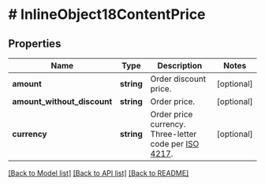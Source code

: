 # # InlineObject18ContentPrice

## Properties

Name | Type | Description | Notes
------------ | ------------- | ------------- | -------------
**amount** | **string** | Order discount price. | [optional]
**amount_without_discount** | **string** | Order price. | [optional]
**currency** | **string** | Order price currency. Three-letter code per [ISO 4217](https://en.wikipedia.org/wiki/ISO_4217). | [optional]

[[Back to Model list]](../../README.md#models) [[Back to API list]](../../README.md#endpoints) [[Back to README]](../../README.md)
